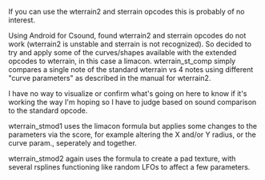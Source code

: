 If you can use the wterrain2 and sterrain opcodes this is probably of no interest. 

Using Android for Csound, found wterrain2 and sterrain opcodes do not work (wterrain2 is unstable and sterrain is not recognized). So decided to try and apply some of the curves/shapes available with the extended opcodes to wterrain, in this case a limacon. wterrain_st_comp simply compares a single note of the standard wterrain vs 4 notes using different "curve parameters" as described in the manual for wterrain2.

I have no way to visualize or confirm what's going on here to know if it's working the way I'm hoping so I have to judge based on sound comparison to the standard opcode.

wterrain_stmod1 uses the limacon formula but applies some changes to the parameters via the score, for example altering the X and/or Y radius, or the curve param., seperately and together.

wterrain_stmod2 again uses the formula to create a pad texture, with several rsplines functioning like random LFOs to affect a few parameters.
